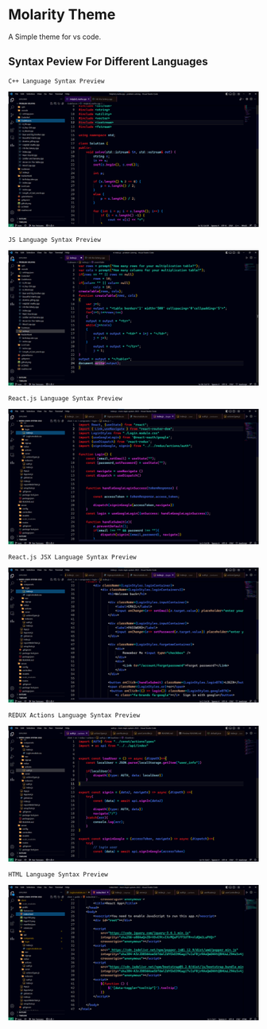 # Molarity Theme

A Simple theme for vs code. 

## Syntax Peview For Different Languages

```
C++ Language Syntax Preview
```
<img src="https://raw.githubusercontent.com/0xMALVEE/molarity-theme/main/images/p1.png"> </img>
```
JS Language Syntax Preview
```
<img src="https://raw.githubusercontent.com/0xMALVEE/molarity-theme/main/images/p2.png"> </img>
```
React.js Language Syntax Preview
```
<img src="https://raw.githubusercontent.com/0xMALVEE/molarity-theme/main/images/p3.png"> </img>
```
React.js JSX Language Syntax Preview
```
<img src="https://raw.githubusercontent.com/0xMALVEE/molarity-theme/main/images/p4.png"> </img>
```
REDUX Actions Language Syntax Preview
```
<img src="https://raw.githubusercontent.com/0xMALVEE/molarity-theme/main/images/p5.png"> </img>
```
HTML Language Syntax Preview
```
<img src="https://raw.githubusercontent.com/0xMALVEE/molarity-theme/main/images/p6.png"> </img>